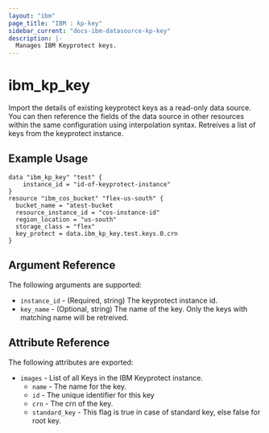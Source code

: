 ```yaml
---
layout: "ibm"
page_title: "IBM : kp-key"
sidebar_current: "docs-ibm-datasource-kp-key"
description: |-
  Manages IBM Keyprotect keys.
---
```


# ibm\_kp_key

Import the details of existing keyprotect keys as a read-only data source. You can then reference the fields of the data source in other resources within the same configuration using interpolation syntax. Retreives a list of keys from the keyprotect instance.

## Example Usage

```hcl
data "ibm_kp_key" "test" {
	instance_id = "id-of-keyprotect-instance" 
}
resource "ibm_cos_bucket" "flex-us-south" {
  bucket_name = "atest-bucket
  resource_instance_id = "cos-instance-id"
  region_location = "us-south"
  storage_class = "flex"
  key_protect = data.ibm_kp_key.test.keys.0.crn
}
```

## Argument Reference

The following arguments are supported:

* `instance_id` - (Required, string) The keyprotect instance id.
* `key_name` - (Optional, string) The name of the key. Only the keys with matching name will be retreived.


## Attribute Reference

The following attributes are exported:

* `images` - List of all Keys in the IBM Keyprotect instance.
  * `name` - The name for the key.
  * `id` - The unique identifier for this key
  * `crn` - The crn of the key.
  * `standard_key` - This flag is true in case of standard key, else false for root key.

